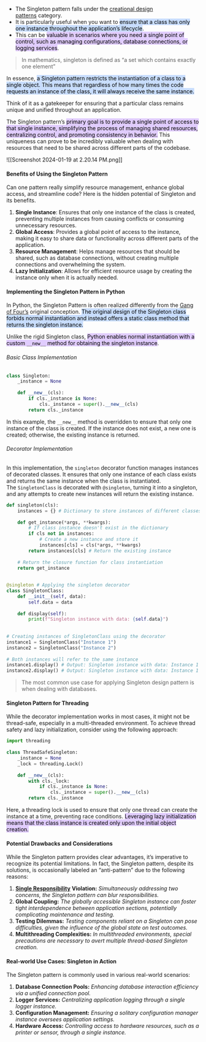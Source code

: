 - The Singleton pattern falls under the [creational design patterns](https://en.wikipedia.org/wiki/Creational_pattern) category. 
- It is particularly useful when you want to <mark style="background: #ADCCFFA6;">ensure that a class has only one instance throughout the application’s lifecycle</mark>. 
- This can be <mark style="background: #D2B3FFA6;">valuable in scenarios where you need a single point of control, such as managing configurations, database connections, or logging services</mark>.

>In mathematics, singleton is defined as “a set which contains exactly one element”

In essence, <mark style="background: #ADCCFFA6;">a Singleton pattern restricts the instantiation of a class to a single object. This means that regardless of how many times the code requests an instance of the class, it will always receive the same instance.</mark> 

Think of it as a gatekeeper for ensuring that a particular class remains unique and unified throughout an application.

The Singleton pattern’s <mark style="background: #D2B3FFA6;">primary goal is to provide a single point of access to that single instance, simplifying the process of managing shared resources, centralizing control, and promoting consistency in behavior.</mark> This uniqueness can prove to be incredibly valuable when dealing with resources that need to be shared across different parts of the codebase.

![[Screenshot 2024-01-19 at 2.20.14 PM.png]]

#### Benefits of Using the Singleton Pattern
Can one pattern really simplify resource management, enhance global access, and streamline code? Here is the hidden potential of Singleton and its benefits.

1. **Single Instance**: Ensures that only one instance of the class is created, preventing multiple instances from causing conflicts or consuming unnecessary resources.
2. **Global Access**: Provides a global point of access to the instance, making it easy to share data or functionality across different parts of the application.
3. **Resource Management**: Helps manage resources that should be shared, such as database connections, without creating multiple connections and overwhelming the system.
4. **Lazy Initialization**: Allows for efficient resource usage by creating the instance only when it is actually needed.

#### Implementing the Singleton Pattern in Python
In Python, the Singleton Pattern is often realized differently from the [Gang of Four’s](https://www.goodreads.com/en/book/show/85009) original conception.
<mark style="background: #ADCCFFA6;">The original design of the Singleton class forbids normal instantiation and instead offers a static class method that returns the singleton instance.</mark> 

Unlike the rigid Singleton class, <mark style="background: #D2B3FFA6;">Python enables normal instantiation with a custom `__new__` method for obtaining the singleton instance</mark>.

###### Basic Class Implementation
```Python
class Singleton:  
	_instance = None  
  
	def __new__(cls):  
		if cls._instance is None:  
			cls._instance = super().__new__(cls)  
		return cls._instance
```

In this example, the `__new__` method is overridden to ensure that only one instance of the class is created. If the instance does not exist, a new one is created; otherwise, the existing instance is returned.

###### Decorator Implementation
In this implementation, the `singleton` decorator function manages instances of decorated classes. It ensures that only one instance of each class exists and returns the same instance when the class is instantiated. The `SingletonClass` is decorated with `@singleton`, turning it into a singleton, and any attempts to create new instances will return the existing instance.

```Python
def singleton(cls):  
	instances = {} # Dictionary to store instances of different classes  
  
	def get_instance(*args, **kwargs):  
		# If class instance doesn't exist in the dictionary  
		if cls not in instances:  
			# Create a new instance and store it  
			instances[cls] = cls(*args, **kwargs)  
		return instances[cls] # Return the existing instance  
  
	# Return the closure function for class instantiation  
	return get_instance  
  
  
@singleton # Applying the singleton decorator  
class SingletonClass:  
	def __init__(self, data):  
		self.data = data  
  
	def display(self):  
		print(f"Singleton instance with data: {self.data}")  
  
  
# Creating instances of SingletonClass using the decorator  
instance1 = SingletonClass("Instance 1")  
instance2 = SingletonClass("Instance 2")  
  
# Both instances will refer to the same instance  
instance1.display() # Output: Singleton instance with data: Instance 1  
instance2.display() # Output: Singleton instance with data: Instance 1
```

>The most common use case for applying Singleton design pattern is when dealing with databases.

#### Singleton Pattern for Threading
While the decorator implementation works in most cases, it might not be thread-safe, especially in a multi-threaded environment. To achieve thread safety and lazy initialization, consider using the following approach:

```Python
import threading  
  
class ThreadSafeSingleton:  
	_instance = None  
	_lock = threading.Lock()  
  
	def __new__(cls):  
		with cls._lock:  
			if cls._instance is None:  
				cls._instance = super().__new__(cls)  
		return cls._instance
```

Here, a threading lock is used to ensure that only one thread can create the instance at a time, preventing race conditions. <mark style="background: #D2B3FFA6;">Leveraging lazy initialization means that the class instance is created only upon the initial object creation.</mark>

#### Potential Drawbacks and Considerations
While the Singleton pattern provides clear advantages, it’s imperative to recognize its potential limitations. In fact, the Singleton pattern, despite its solutions, is occasionally labeled an “anti-pattern” due to the following reasons:
1. [**Single Responsibility**](https://en.wikipedia.org/wiki/Single-responsibility_principle) **Violation:** _Simultaneously addressing two concerns, the Singleton pattern can blur responsibilities._
2. **Global Coupling:** _The globally accessible Singleton instance can foster tight interdependence between application sections, potentially complicating maintenance and testing._
3. **Testing Dilemmas:** _Testing components reliant on a Singleton can pose difficulties, given the influence of the global state on test outcomes._
4. **Multithreading Complexities:** _In multithreaded environments, special precautions are necessary to avert multiple thread-based Singleton creation._

#### Real-world Use Cases: Singleton in Action
The Singleton pattern is commonly used in various real-world scenarios:
1. **Database Connection Pools:** _Enhancing database interaction efficiency via a unified connection pool._
2. **Logger Services:** _Centralizing application logging through a single logger instance._
3. **Configuration Management:** _Ensuring a solitary configuration manager instance oversees application settings._
4. **Hardware Access:** _Controlling access to hardware resources, such as a printer or sensor, through a single instance._